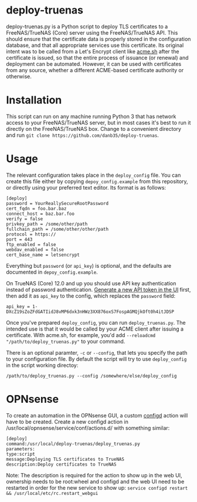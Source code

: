 # deploy-truenas

deploy-truenas.py is a Python script to deploy TLS certificates to a FreeNAS/TrueNAS (Core) server using the FreeNAS/TrueNAS API.  This should ensure that the certificate data is properly stored in the configuration database, and that all appropriate services use this certificate.  Its original intent was to be called from a Let's Encrypt client like [acme.sh](https://github.com/Neilpang/acme.sh) after the certificate is issued, so that the entire process of issuance (or renewal) and deployment can be automated.  However, it can be used with certificates from any source, whether a different ACME-based certificate authority or otherwise.

# Installation
This script can run on any machine running Python 3 that has network access to your FreeNAS/TrueNAS server, but in most cases it's best to run it directly on the FreeNAS/TrueNAS box.  Change to a convenient directory and run `git clone https://github.com/danb35/deploy-truenas`.

# Usage

The relevant configuration takes place in the `deploy_config` file.  You can create this file either by copying `depoy_config.example` from this repository, or directly using your preferred text editor.  Its format is as follows:

```
[deploy]
password = YourReallySecureRootPassword
cert_fqdn = foo.bar.baz
connect_host = baz.bar.foo
verify = false
privkey_path = /some/other/path
fullchain_path = /some/other/other/path
protocol = https://
port = 443
ftp_enabled = false
webdav_enabled = false
cert_base_name = letsencrypt
```

Everything but `password` (or `api_key`) is optional, and the defaults are documented in `depoy_config.example`.

On TrueNAS (Core) 12.0 and up you should use API key authentication instead of password authentication.
[Generate a new API token in the UI](https://www.truenas.com/docs/hub/additional-topics/api/#creating-api-keys) first, then add it as `api_key` to the config, which replaces the `password` field:
```
api_key = 1-DXcZ19sZoZFdGATIidJ8vMP6dxk3nHWz3XX876oxS7FospAGMQjkOft0h4itJDSP
```

Once you've prepared `deploy_config`, you can run `deploy_truenas.py`.  The intended use is that it would be called by your ACME client after issuing a certificate.  With acme.sh, for example, you'd add `--reloadcmd "/path/to/deploy_truenas.py"` to your command.

There is an optional paramter, `-c` or `--config`, that lets you specify the path to your configuration file. By default the script will try to use `deploy_config` in the script working directoy:

```
/path/to/deploy_truenas.py --config /somewhere/else/deploy_config
```

# OPNsense
To create an automation in the OPNsense GUI, a custom [configd](https://docs.opnsense.org/development/backend/configd.html)
action will have to be created.  Create a new configd action in /usr/local/opnsense/service/conf/actions.d/
with something similar:

```
[deploy]
command:/usr/local/deploy-truenas/deploy_truenas.py
parameters:
type:script
message:Deploying TLS certificates to TrueNAS
description:Deploy certificates to TrueNAS
```

Note: The description is required for the action to show up in the web UI, ownership needs to be root:wheel
and configd and the web UI need to be restarted in order for the new service to show up:
`service configd restart && /usr/local/etc/rc.restart_webgui`
